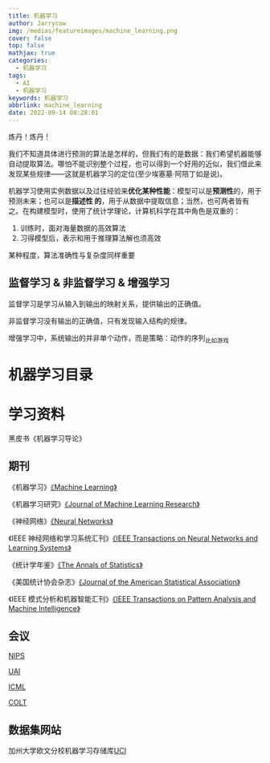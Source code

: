 ```yaml
---
title: 机器学习
author: Jarrycow
img: /medias/featureimages/machine_learning.png
cover: false
top: false
mathjax: true
categories:
  - 机器学习
tags:
  - AI
  - 机器学习
keywords: 机器学习
abbrlink: machine_learning
date: 2022-09-14 08:28:01
---
```




炼丹！炼丹！

<!--more-->

我们不知道具体进行预测的算法是怎样的，但我们有的是数据：我们希望机器能够自动提取算法。哪怕不能识别整个过程，也可以得到一个好用的近似，我们借此来发现某些规律——这就是机器学习的定位(至少埃塞墓·阿陪丁如是说)。

机器学习使用实例数据以及过往经验来**优化某种性能**：模型可以是**预测性**的，用于预测未来；也可以是**描述性 的**，用于从数据中提取信息；当然，也可两者皆有之。在构建模型时，使用了统计学理论，计算机科学在其中角色是双重的：

1. 训练时，面对海量数据的高效算法
2. 习得模型后，表示和用于推理算法解也须高效

某种程度，算法准确性与复杂度同样重要

## 监督学习 & 非监督学习 & 增强学习

监督学习是学习从输入到输出的映射关系，提供输出的正确值。

非监督学习没有输出的正确值，只有发现输入结构的规律。

增强学习中，系统输出的并非单个动作，而是策略：动作的序列<sub>比如游戏</sub>

# 机器学习目录

# 学习资料

黑皮书《机器学习导论》

## 期刊

《机器学习》[《Machine Learning》](https://www.springer.com/journal/10994)

《机器学习研究》[《Journal of Machine Learning Research》](https://www.jmlr.org/)

《神经网络》[《Neural Networks》](https://www.journals.elsevier.com/neural-networks)

《IEEE 神经网络和学习系统汇刊》[《IEEE Transactions on Neural Networks and Learning Systems》](https://ieeexplore.ieee.org/xpl/RecentIssue.jsp?punumber=5962385)

《统计学年鉴》[《The Annals of Statistics》](https://projecteuclid.org/journals/annals-of-statistics)

《美国统计协会杂志》[《Journal of the American Statistical Association》](https://www.tandfonline.com/toc/uasa20/current)

《IEEE 模式分析和机器智能汇刊》[《IEEE Transactions on Pattern Analysis and Machine Intelligence》](https://ieeexplore.ieee.org/xpl/RecentIssue.jsp?punumber=34)

## 会议

[NIPS](https://nips.cc/Conferences/)

[UAI](https://www.auai.org/uai2022/)

[ICML](https://icml.cc/)

[COLT](https://www.learningtheory.org/colt2022/)

## 数据集网站

加州大学欧文分校机器学习存储库[UCI](http://archive.ics.uci.edu/ml/index.php)